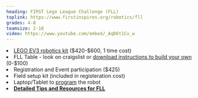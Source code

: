 ```yaml
---
heading: FIRST Lego League Challenge (FLL)
toplink: https://www.firstinspires.org/robotics/fll
grades: 4-8
teamsize: 2-10
video: https://www.youtube.com/embed/_AqD6t1Cx_w 
---
```


<li> <a href="https://education.lego.com/en-us/products/lego-mindstorms-education-ev3-homeschool-combo-pack/5003480" target="_blank">LEGO EV3 robotics kit</a> ($420-$600, 1 time cost)</li>

<li>FLL Table - look on craigslist or <a href="https://www.firstinspires.org/sites/default/files/uploads/resource_library/fll/table-build.pdf" target="_blank">download instructions to build your own</a> (0-$100)</li>

<li> Registration and Event participation ($425) </li>

<li>Field setup kit (included in registeration cost)</li>

<li>Laptop/Tablet to <a href="https://www.lego.com/en-us/themes/mindstorms/downloads" target="_blank">program</a> the robot</li>

<li><b><a href="/engineering/fll">Detailed Tips and Resources for FLL</a></b></li>
